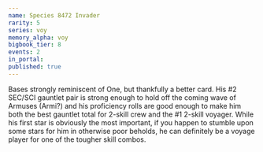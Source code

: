 ```yaml
---
name: Species 8472 Invader
rarity: 5
series: voy
memory_alpha: voy
bigbook_tier: 8
events: 2
in_portal:
published: true
---
```


Bases strongly reminiscent of One, but thankfully a better card. His #2 SEC/SCI gauntlet pair is strong enough to hold off the coming wave of Armuses (Armi?) and his proficiency rolls are good enough to make him both the best gauntlet total for 2-skill crew and the #1 2-skill voyager. While his first star is obviously the most important, if you happen to stumble upon some stars for him in otherwise poor beholds, he can definitely be a voyage player for one of the tougher skill combos.

